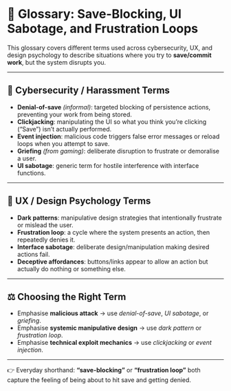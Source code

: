 # 💾 Glossary: Save-Blocking, UI Sabotage, and Frustration Loops

This glossary covers different terms used across cybersecurity, UX, and design psychology to describe situations where you try to **save/commit work**, but the system disrupts you.

---

## 🔐 Cybersecurity / Harassment Terms
- **Denial-of-save** *(informal)*: targeted blocking of persistence actions, preventing your work from being stored.  
- **Clickjacking**: manipulating the UI so what you think you’re clicking (“Save”) isn’t actually performed.  
- **Event injection**: malicious code triggers false error messages or reload loops when you attempt to save.  
- **Griefing** *(from gaming)*: deliberate disruption to frustrate or demoralise a user.  
- **UI sabotage**: generic term for hostile interference with interface functions.  

---

## 🎨 UX / Design Psychology Terms
- **Dark patterns**: manipulative design strategies that intentionally frustrate or mislead the user.  
- **Frustration loop**: a cycle where the system presents an action, then repeatedly denies it.  
- **Interface sabotage**: deliberate design/manipulation making desired actions fail.  
- **Deceptive affordances**: buttons/links appear to allow an action but actually do nothing or something else.  

---

## ⚖️ Choosing the Right Term
- Emphasise **malicious attack** → use *denial-of-save*, *UI sabotage*, or *griefing*.  
- Emphasise **systemic manipulative design** → use *dark pattern* or *frustration loop*.  
- Emphasise **technical exploit mechanics** → use *clickjacking* or *event injection*.  

---

👉 Everyday shorthand: **“save-blocking”** or **“frustration loop”** both capture the feeling of being about to hit save and getting denied.
